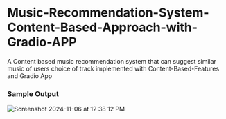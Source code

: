 # Music-Recommendation-System-Content-Based-Approach-with-Gradio-APP
A Content based music recommendation system that can suggest similar music of users choice of track implemented with Content-Based-Features and Gradio App


### Sample Output
![Screenshot 2024-11-06 at 12 38 12 PM](https://github.com/user-attachments/assets/60dc80f9-9295-406d-9364-754f5cf80ac8)
